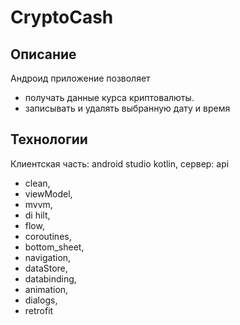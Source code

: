 # CryptoCash

 >></a>
## Описание 
Андроид приложение позволяет 
- получать данные курса криптовалюты.
- записывать и удалять выбранную дату и время

## Технологии 
Клиентская часть: android studio kotlin, сервер: api

- clean,<br/>
- viewModel,<br/>
- mvvm, <br/>
- di hilt, <br/>
- flow, <br/>
- coroutines, <br/>
- bottom_sheet, <br/>
- navigation, <br/>
- dataStore, <br/>
- databinding, <br/>
- animation,<br/>
- dialogs,<br/>
- retrofit<br/>
